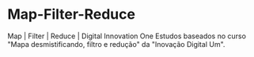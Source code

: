 # Map-Filter-Reduce
Map | Filter | Reduce | Digital Innovation One
Estudos baseados no curso "Mapa desmistificando, filtro e redução" da "Inovação Digital Um".
